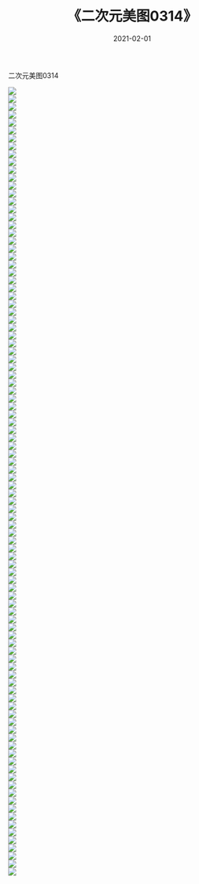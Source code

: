﻿---
layout: post
title:  《二次元美图0314》
date:   2021-02-01
img: http://imgx.orgx.ga/二次元/2021/二次元美图0314/000.jpg
categories: [美女, 清纯, 唯美]
---

二次元美图0314

 ![](http://imgx.orgx.ga/二次元/2021/二次元美图0314/001.jpg) <br>![](http://imgx.orgx.ga/二次元/2021/二次元美图0314/002.jpg) <br>![](http://imgx.orgx.ga/二次元/2021/二次元美图0314/003.jpg) <br>![](http://imgx.orgx.ga/二次元/2021/二次元美图0314/004.jpg) <br>![](http://imgx.orgx.ga/二次元/2021/二次元美图0314/005.jpg) <br>![](http://imgx.orgx.ga/二次元/2021/二次元美图0314/006.jpg) <br>![](http://imgx.orgx.ga/二次元/2021/二次元美图0314/007.jpg) <br>![](http://imgx.orgx.ga/二次元/2021/二次元美图0314/008.jpg) <br>![](http://imgx.orgx.ga/二次元/2021/二次元美图0314/009.jpg) <br>![](http://imgx.orgx.ga/二次元/2021/二次元美图0314/010.jpg) <br>![](http://imgx.orgx.ga/二次元/2021/二次元美图0314/011.jpg) <br>![](http://imgx.orgx.ga/二次元/2021/二次元美图0314/012.jpg) <br>![](http://imgx.orgx.ga/二次元/2021/二次元美图0314/013.jpg) <br>![](http://imgx.orgx.ga/二次元/2021/二次元美图0314/014.jpg) <br>![](http://imgx.orgx.ga/二次元/2021/二次元美图0314/015.jpg) <br>![](http://imgx.orgx.ga/二次元/2021/二次元美图0314/016.jpg) <br>![](http://imgx.orgx.ga/二次元/2021/二次元美图0314/017.jpg) <br>![](http://imgx.orgx.ga/二次元/2021/二次元美图0314/018.jpg) <br>![](http://imgx.orgx.ga/二次元/2021/二次元美图0314/019.jpg) <br>![](http://imgx.orgx.ga/二次元/2021/二次元美图0314/020.jpg) <br>![](http://imgx.orgx.ga/二次元/2021/二次元美图0314/021.jpg) <br>![](http://imgx.orgx.ga/二次元/2021/二次元美图0314/022.jpg) <br>![](http://imgx.orgx.ga/二次元/2021/二次元美图0314/023.jpg) <br>![](http://imgx.orgx.ga/二次元/2021/二次元美图0314/024.jpg) <br>![](http://imgx.orgx.ga/二次元/2021/二次元美图0314/025.jpg) <br>![](http://imgx.orgx.ga/二次元/2021/二次元美图0314/026.jpg) <br>![](http://imgx.orgx.ga/二次元/2021/二次元美图0314/027.jpg) <br>![](http://imgx.orgx.ga/二次元/2021/二次元美图0314/028.jpg) <br>![](http://imgx.orgx.ga/二次元/2021/二次元美图0314/029.jpg) <br>![](http://imgx.orgx.ga/二次元/2021/二次元美图0314/030.jpg) <br>![](http://imgx.orgx.ga/二次元/2021/二次元美图0314/031.jpg) <br>![](http://imgx.orgx.ga/二次元/2021/二次元美图0314/032.jpg) <br>![](http://imgx.orgx.ga/二次元/2021/二次元美图0314/033.jpg) <br>![](http://imgx.orgx.ga/二次元/2021/二次元美图0314/034.jpg) <br>![](http://imgx.orgx.ga/二次元/2021/二次元美图0314/035.jpg) <br>![](http://imgx.orgx.ga/二次元/2021/二次元美图0314/036.jpg) <br>![](http://imgx.orgx.ga/二次元/2021/二次元美图0314/037.jpg) <br>![](http://imgx.orgx.ga/二次元/2021/二次元美图0314/038.jpg) <br>![](http://imgx.orgx.ga/二次元/2021/二次元美图0314/039.jpg) <br>![](http://imgx.orgx.ga/二次元/2021/二次元美图0314/040.jpg) <br>![](http://imgx.orgx.ga/二次元/2021/二次元美图0314/041.jpg) <br>![](http://imgx.orgx.ga/二次元/2021/二次元美图0314/042.jpg) <br>![](http://imgx.orgx.ga/二次元/2021/二次元美图0314/043.jpg) <br>![](http://imgx.orgx.ga/二次元/2021/二次元美图0314/044.jpg) <br>![](http://imgx.orgx.ga/二次元/2021/二次元美图0314/045.jpg) <br>![](http://imgx.orgx.ga/二次元/2021/二次元美图0314/046.jpg) <br>![](http://imgx.orgx.ga/二次元/2021/二次元美图0314/047.jpg) <br>![](http://imgx.orgx.ga/二次元/2021/二次元美图0314/048.jpg) <br>![](http://imgx.orgx.ga/二次元/2021/二次元美图0314/049.jpg) <br>![](http://imgx.orgx.ga/二次元/2021/二次元美图0314/050.jpg) <br>![](http://imgx.orgx.ga/二次元/2021/二次元美图0314/051.jpg) <br>![](http://imgx.orgx.ga/二次元/2021/二次元美图0314/052.jpg) <br>![](http://imgx.orgx.ga/二次元/2021/二次元美图0314/053.jpg) <br>![](http://imgx.orgx.ga/二次元/2021/二次元美图0314/054.jpg) <br>![](http://imgx.orgx.ga/二次元/2021/二次元美图0314/055.jpg) <br>![](http://imgx.orgx.ga/二次元/2021/二次元美图0314/056.jpg) <br>![](http://imgx.orgx.ga/二次元/2021/二次元美图0314/057.jpg) <br>![](http://imgx.orgx.ga/二次元/2021/二次元美图0314/058.jpg) <br>![](http://imgx.orgx.ga/二次元/2021/二次元美图0314/059.jpg) <br>![](http://imgx.orgx.ga/二次元/2021/二次元美图0314/060.jpg) <br>![](http://imgx.orgx.ga/二次元/2021/二次元美图0314/061.jpg) <br>![](http://imgx.orgx.ga/二次元/2021/二次元美图0314/062.jpg) <br>![](http://imgx.orgx.ga/二次元/2021/二次元美图0314/063.jpg) <br>![](http://imgx.orgx.ga/二次元/2021/二次元美图0314/064.jpg) <br>![](http://imgx.orgx.ga/二次元/2021/二次元美图0314/065.jpg) <br>![](http://imgx.orgx.ga/二次元/2021/二次元美图0314/066.jpg) <br>![](http://imgx.orgx.ga/二次元/2021/二次元美图0314/067.jpg) <br>![](http://imgx.orgx.ga/二次元/2021/二次元美图0314/068.jpg) <br>![](http://imgx.orgx.ga/二次元/2021/二次元美图0314/069.jpg) <br>![](http://imgx.orgx.ga/二次元/2021/二次元美图0314/070.jpg) <br>![](http://imgx.orgx.ga/二次元/2021/二次元美图0314/071.jpg) <br>![](http://imgx.orgx.ga/二次元/2021/二次元美图0314/072.jpg) <br>![](http://imgx.orgx.ga/二次元/2021/二次元美图0314/073.jpg) <br>![](http://imgx.orgx.ga/二次元/2021/二次元美图0314/074.jpg) <br>![](http://imgx.orgx.ga/二次元/2021/二次元美图0314/075.jpg) <br>![](http://imgx.orgx.ga/二次元/2021/二次元美图0314/076.jpg) <br>![](http://imgx.orgx.ga/二次元/2021/二次元美图0314/077.jpg) <br>![](http://imgx.orgx.ga/二次元/2021/二次元美图0314/078.jpg) <br>![](http://imgx.orgx.ga/二次元/2021/二次元美图0314/079.jpg) <br>![](http://imgx.orgx.ga/二次元/2021/二次元美图0314/080.jpg) <br>![](http://imgx.orgx.ga/二次元/2021/二次元美图0314/081.jpg) <br>![](http://imgx.orgx.ga/二次元/2021/二次元美图0314/082.jpg) <br>![](http://imgx.orgx.ga/二次元/2021/二次元美图0314/083.jpg) <br>![](http://imgx.orgx.ga/二次元/2021/二次元美图0314/084.jpg) <br>![](http://imgx.orgx.ga/二次元/2021/二次元美图0314/085.jpg) <br>![](http://imgx.orgx.ga/二次元/2021/二次元美图0314/086.jpg) <br>![](http://imgx.orgx.ga/二次元/2021/二次元美图0314/087.jpg) <br>![](http://imgx.orgx.ga/二次元/2021/二次元美图0314/088.jpg) <br>![](http://imgx.orgx.ga/二次元/2021/二次元美图0314/089.jpg) <br>![](http://imgx.orgx.ga/二次元/2021/二次元美图0314/090.jpg) <br>![](http://imgx.orgx.ga/二次元/2021/二次元美图0314/091.jpg) <br>![](http://imgx.orgx.ga/二次元/2021/二次元美图0314/092.jpg) <br>![](http://imgx.orgx.ga/二次元/2021/二次元美图0314/093.jpg) <br>![](http://imgx.orgx.ga/二次元/2021/二次元美图0314/094.jpg) <br>![](http://imgx.orgx.ga/二次元/2021/二次元美图0314/095.jpg) <br>![](http://imgx.orgx.ga/二次元/2021/二次元美图0314/096.jpg) <br>![](http://imgx.orgx.ga/二次元/2021/二次元美图0314/097.jpg) <br>![](http://imgx.orgx.ga/二次元/2021/二次元美图0314/098.jpg) <br>![](http://imgx.orgx.ga/二次元/2021/二次元美图0314/099.jpg) <br>![](http://imgx.orgx.ga/二次元/2021/二次元美图0314/100.jpg) <br>
